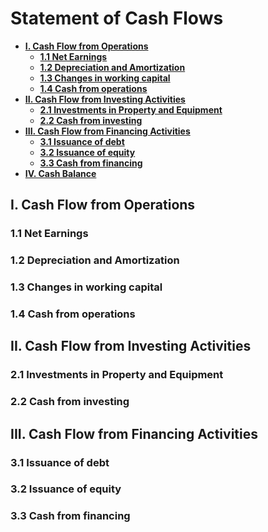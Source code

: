 # Statement of Cash Flows

- **[I. Cash Flow from Operations](#I-Cash-Flow-from-Operations)**
  - **[1.1 Net Earnings](#11-Net-Earnings)**
  - **[1.2 Depreciation and Amortization](#12-Depreciation-and-Amortization)**
  - **[1.3 Changes in working capital](#13-Changes-in-working-capital)**
  - **[1.4 Cash from operations](#14-Cash-from-operations)**
- **[II. Cash Flow from Investing Activities](#II-Cash-Flow-from-Investing-Activities)**
  - **[2.1 Investments in Property and Equipment](#21-Investments-in-Property-and-Equipment)**
  - **[2.2 Cash from investing](#22-Cash-from-investing)**
- **[III. Cash Flow from Financing Activities](#III-Cash-Flow-from-Financing-Activities)**
  - **[3.1 Issuance of debt](#31-Issuance-of-debt)**
  - **[3.2 Issuance of equity](#32-Issuance-of-equity)**
  - **[3.3 Cash from financing](#33-Cash-from-financing)**
- **[IV. Cash Balance](#IV-Cash-Balance)**

## I. Cash Flow from Operations
### 1.1 Net Earnings
### 1.2 Depreciation and Amortization
### 1.3 Changes in working capital
### 1.4 Cash from operations

## II. Cash Flow from Investing Activities
### 2.1 Investments in Property and Equipment
### 2.2 Cash from investing

## III. Cash Flow from Financing Activities
### 3.1 Issuance of debt
### 3.2 Issuance of equity
### 3.3 Cash from financing
